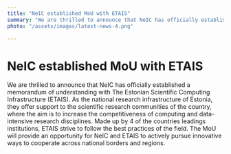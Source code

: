 ```yaml
---
title: "NeIC established MoU with ETAIS"
summary: "We are thrilled to announce that NeIC has officially established a memorandum of understanding with The Estonian Scientific Computing Infrastructure (ETAIS)"
photo: "/assets/images/latest-news-4.png"

---
```

# NeIC established MoU with ETAIS


We are thrilled to announce that NeIC has officially established a memorandum of understanding with The Estonian Scientific Computing Infrastructure (ETAIS). As the national research infrastructure of
Estonia, they offer support to the scientific research communities of the country, where the aim is to increase the competitiveness of computing and data-intensive research disciplines.
Made up by 4 of the countries leadings institutions, ETAIS strive to follow the best practices of the field. The MoU will provide an opportunity for NeIC and
ETAIS to actively pursue innovative ways to cooperate across national borders and regions. 


